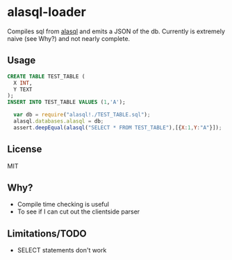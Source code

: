 # alasql-loader

Compiles sql from [alasql](https://github.com/agershun/alasql) and emits a JSON of the db.
Currently is extremely naive (see Why?) and not nearly complete.

## Usage

```sql
CREATE TABLE TEST_TABLE (
  X INT,
  Y TEXT
);
INSERT INTO TEST_TABLE VALUES (1,'A');
```

```javascript
  var db = require("alasql!./TEST_TABLE.sql");
  alasql.databases.alasql = db;
  assert.deepEqual(alasql("SELECT * FROM TEST_TABLE"),[{X:1,Y:"A"}]);
```

## License

MIT

## Why?

* Compile time checking is useful
* To see if I can cut out the clientside parser

## Limitations/TODO

* SELECT statements don't work